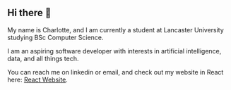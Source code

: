 ## Hi there 👋

My name is Charlotte, and I am currently a student at Lancaster University studying BSc Computer Science.

I am an aspiring software developer with interests in artificial intelligence, data, and all things tech.

You can reach me on linkedin or email, and check out my website in React here: [React Website](https://charlotte-lawrence.github.io/portfolio/).
<!--
**Charlotte-Lawrence/Charlotte-Lawrence** is a ✨ _special_ ✨ repository because its `README.md` (this file) appears on your GitHub profile.

Here are some ideas to get you started:

- 🔭 I’m currently working on ...
- 🌱 I’m currently learning ...
- 👯 I’m looking to collaborate on ...
- 🤔 I’m looking for help with ...
- 💬 Ask me about ...
- 📫 How to reach me: ...
- 😄 Pronouns: ...
- ⚡ Fun fact: ...
-->
